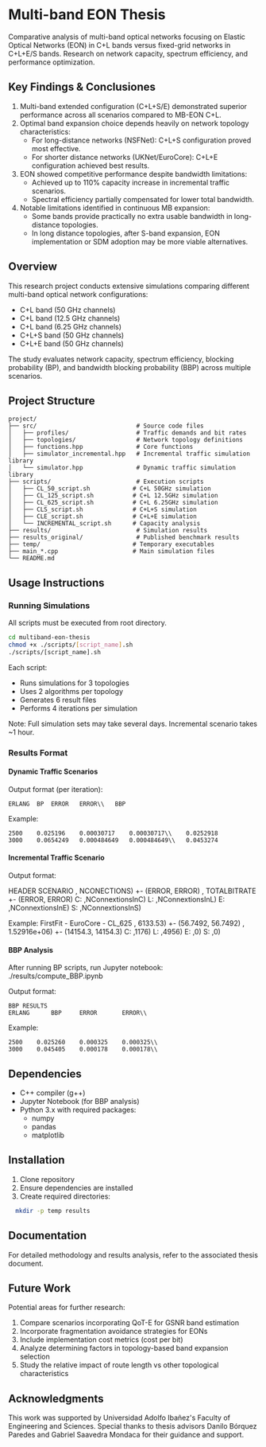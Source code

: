 # Multi-band EON Thesis
Comparative analysis of multi-band optical networks focusing on Elastic Optical Networks (EON) in C+L bands versus fixed-grid networks in C+L+E/S bands. Research on network capacity, spectrum efficiency, and performance optimization.

## Key Findings & Conclusiones

1. Multi-band extended configuration (C+L+S/E) demonstrated superior performance across all scenarios compared to MB-EON C+L.
2. Optimal band expansion choice depends heavily on network topology characteristics:
    * For long-distance networks (NSFNet): C+L+S configuration proved most effective.
    * For shorter distance networks (UKNet/EuroCore): C+L+E configuration achieved best results.
3. EON showed competitive performance despite bandwidth limitations:
    * Achieved up to 110% capacity increase in incremental traffic scenarios.
    * Spectral efficiency partially compensated for lower total bandwidth.
4. Notable limitations identified in continuous MB expansion:
    * Some bands provide practically no extra usable bandwidth in long-distance topologies.
    * In long distance topologies, after S-band expansion, EON implementation or SDM adoption may be more viable alternatives.

## Overview
This research project conducts extensive simulations comparing different multi-band optical network configurations:
- C+L band (50 GHz channels)
- C+L band (12.5 GHz channels)  
- C+L band (6.25 GHz channels)
- C+L+S band (50 GHz channels)
- C+L+E band (50 GHz channels)

The study evaluates network capacity, spectrum efficiency, blocking probability (BP), and bandwidth blocking probability (BBP) across multiple scenarios.

## Project Structure
```
project/
├── src/                            # Source code files
│   ├── profiles/                   # Traffic demands and bit rates
│   ├── topologies/                 # Network topology definitions
│   ├── functions.hpp               # Core functions
│   ├── simulator_incremental.hpp   # Incremental traffic simulation library
│   └── simulator.hpp               # Dynamic traffic simulation library
├── scripts/                        # Execution scripts
│   ├── CL_50_script.sh            # C+L 50GHz simulation
│   ├── CL_125_script.sh           # C+L 12.5GHz simulation
│   ├── CL_625_script.sh           # C+L 6.25GHz simulation
│   ├── CLS_script.sh              # C+L+S simulation
│   ├── CLE_script.sh              # C+L+E simulation
│   └── INCREMENTAL_script.sh      # Capacity analysis
├── results/                        # Simulation results
├── results_original/               # Published benchmark results
├── temp/                          # Temporary executables
├── main_*.cpp                     # Main simulation files
└── README.md
```
## Usage Instructions

### Running Simulations
All scripts must be executed from root directory.

```bash
cd multiband-eon-thesis
chmod +x ./scripts/[script_name].sh
./scripts/[script_name].sh
```

Each script:
- Runs simulations for 3 topologies
- Uses 2 algorithms per topology
- Generates 6 result files
- Performs 4 iterations per simulation

Note: Full simulation sets may take several days. Incremental scenario takes ~1 hour.

### Results Format

#### Dynamic Traffic Scenarios
Output format (per iteration):
```csv
ERLANG  BP  ERROR   ERROR\\   BBP
```

Example:
```csv
2500    0.025196    0.00030717    0.00030717\\    0.0252918
3000    0.0654249   0.000484649   0.000484649\\   0.0453274
```

#### Incremental Traffic Scenario
Output format:

HEADER SCENARIO
, NCONECTIONS) +- (ERROR, ERROR)
, TOTALBITRATE +- (ERROR, ERROR)
C: ,NConnextionsInC)
L: ,NConnextionsInL)
E: ,NConnextionsInE)
S: ,NConnextionsInS)

Example:
FirstFit - EuroCore - CL_625
, 6133.53) +- (56.7492, 56.7492)
, 1.52916e+06) +- (14154.3, 14154.3)
C: ,1176)
L: ,4956)
E: ,0)
S: ,0)

#### BBP Analysis
After running BP scripts, run Jupyter notebook: ./results/compute_BBP.ipynb

Output format:
```csv
BBP RESULTS
ERLANG      BBP     ERROR       ERROR\\
```

Example:
```csv
2500    0.025260    0.000325    0.000325\\
3000    0.045405    0.000178    0.000178\\
```

## Dependencies
- C++ compiler (g++)
- Jupyter Notebook (for BBP analysis)
- Python 3.x with required packages:
    - numpy
    - pandas
    - matplotlib

## Installation
1. Clone repository
2. Ensure dependencies are installed
3. Create required directories:
```bash
  mkdir -p temp results
```

## Documentation
For detailed methodology and results analysis, refer to the associated thesis document.

## Future Work
Potential areas for further research:
1. Compare scenarios incorporating QoT-E for GSNR band estimation
2. Incorporate fragmentation avoidance strategies for EONs
3. Include implementation cost metrics (cost per bit)
4. Analyze determining factors in topology-based band expansion selection
5. Study the relative impact of route length vs other topological characteristics

## Acknowledgments
This work was supported by Universidad Adolfo Ibañez's Faculty of Engineering and Sciences. Special thanks to thesis advisors Danilo Bórquez Paredes and Gabriel Saavedra Mondaca for their guidance and support.